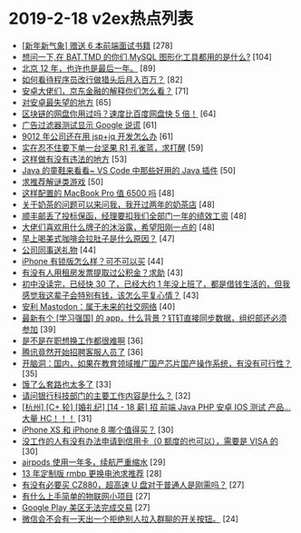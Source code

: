# 2019-2-18 v2ex热点列表

+ [[新年新气象] 赠送 6 本前端面试书籍](https://www.v2ex.com/t/535979#reply278) [278]
+ [想问一下,在 BAT,TMD 的你们,MySQL 图形化工具都用的是什么?](https://www.v2ex.com/t/536138#reply104) [104]
+ [北京 12 年，也许也是最后一年。](https://www.v2ex.com/t/536066#reply89) [89]
+ [如何看待程序员改行做猎头后月入百万？](https://www.v2ex.com/t/536037#reply82) [82]
+ [安卓大佬们，京东金融的解释你们怎么看？](https://www.v2ex.com/t/535966#reply71) [71]
+ [对安卓最失望的地方](https://www.v2ex.com/t/536124#reply65) [65]
+ [区块链的网盘你用过吗？速度比百度网盘快 5 倍！](https://www.v2ex.com/t/536179#reply64) [64]
+ [广告过滤器测试显示 Google 说谎](https://www.v2ex.com/t/536001#reply61) [61]
+ [9012 年公司还在用 jsp+jq 开发怎么办](https://www.v2ex.com/t/536034#reply61) [61]
+ [实在忍不住要下单一台坚果 R1 孔雀蓝，求打醒](https://www.v2ex.com/t/535996#reply59) [59]
+ [这样做有没有违法的地方](https://www.v2ex.com/t/535971#reply53) [53]
+ [Java 的童鞋来看看~ VS Code 中那些好用的 Java 插件](https://www.v2ex.com/t/535984#reply50) [50]
+ [求推荐解谜类游戏](https://www.v2ex.com/t/536038#reply50) [50]
+ [这样配置的 MacBook Pro 值 6500 吗](https://www.v2ex.com/t/536085#reply48) [48]
+ [关于奶茶的问题可以来问我，我开过两年的奶茶店](https://www.v2ex.com/t/536127#reply48) [48]
+ [顺丰邮丢了投标保函，经理要扣我们全部门一年的绩效工资](https://www.v2ex.com/t/536161#reply48) [48]
+ [大佬们喜欢用什么牌子的沐浴露，希望阳刚一点的](https://www.v2ex.com/t/536288#reply48) [48]
+ [早上喝美式咖啡会拉肚子是什么原因？](https://www.v2ex.com/t/535982#reply47) [47]
+ [公司同事送礼物](https://www.v2ex.com/t/536020#reply44) [44]
+ [iPhone 有锁版怎么样？可不可以买](https://www.v2ex.com/t/536024#reply44) [44]
+ [有没有人用租房发票提取过公积金？求助](https://www.v2ex.com/t/535972#reply43) [43]
+ [初中没读完，已经快 30 了，已经大约 1 年没上班了，都是借钱生活的，但我感觉我这辈子会特别有钱，该怎么平复心情？](https://www.v2ex.com/t/536271#reply43) [43]
+ [安利 Mastodon：属于未来的社交网络](https://www.v2ex.com/t/536125#reply40) [40]
+ [最新有个 [学习强国] 的 app，什么背景？钉钉直接同步数据，组织部还必须参加](https://www.v2ex.com/t/536095#reply39) [39]
+ [是不是在职想换工作都很难啊](https://www.v2ex.com/t/536071#reply36) [36]
+ [腾讯竟然开始招聘客服人员了](https://www.v2ex.com/t/535977#reply36) [36]
+ [开脑洞：国内，如果在教育领域推广国产芯片国产操作系统，有没有可行性？](https://www.v2ex.com/t/536050#reply35) [35]
+ [饿了么套路也太多了](https://www.v2ex.com/t/536064#reply33) [33]
+ [请问银行科技部门的主要工作内容是什么？](https://www.v2ex.com/t/535967#reply32) [32]
+ [[杭州] [C+ 轮] [婚礼纪] [14 - 18 薪] 招 前端 Java PHP 安卓 IOS 测试 产品... 大量 HC！！！](https://www.v2ex.com/t/535983#reply31) [31]
+ [iPhone XS 和 iPhone 8 哪个值得买？](https://www.v2ex.com/t/535990#reply30) [30]
+ [没工作的人有没有办法申请到信用卡（0 额度的也可以），需要是 VISA 的](https://www.v2ex.com/t/536248#reply30) [30]
+ [airpods 使用一年多，续航严重缩水](https://www.v2ex.com/t/536142#reply29) [29]
+ [13 年定制版 rmbp 更换电池求推荐](https://www.v2ex.com/t/535986#reply28) [28]
+ [有没有必要买 CZ880，超高速 U 盘对于普通人是刚需吗？](https://www.v2ex.com/t/536089#reply27) [27]
+ [有什么上手简单的物联网小项目](https://www.v2ex.com/t/536093#reply27) [27]
+ [Google Play 美区无法完成交易](https://www.v2ex.com/t/536108#reply27) [27]
+ [微信会不会有一天出一个拒绝别人拉入群聊的开关按钮。](https://www.v2ex.com/t/536052#reply24) [24]
